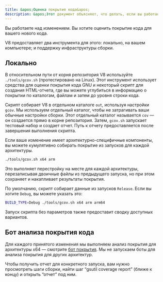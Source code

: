 ```yaml
---
title: &apos;Оценка покрытия кода&apos;
description: &apos;Этот документ объясняет, что делать, если вы работаете над изменением в V8 и хотите оценить его покрытие кода.&apos;
---
```

Вы работаете над изменением. Вы хотите оценить покрытие кода для вашего нового кода.

V8 предоставляет два инструмента для этого: локально, на вашем компьютере; и поддержку инфраструктуры сборки.

## Локально

В относительном пути от корня репозитория V8 используйте `./tools/gcov.sh` (протестировано на Linux). Этот инструмент использует средства для оценки покрытия кода GNU и некоторый скрипт для создания HTML-отчета, где вы можете углубиться в информацию о покрытии по каталогам, файлам и затем до уровня строки кода.

Скрипт собирает V8 в отдельном каталоге `out`, используя настройки `gcov`. Мы используем отдельный каталог, чтобы не затрагивать ваши обычные настройки сборки. Этот отдельный каталог называется `cov` — он создается прямо в корне репозитория. Затем, `gcov.sh` запускает тестовый набор и создает отчет. Путь к отчету предоставляется после завершения выполнения скрипта.

Если ваше изменение имеет архитектурно-специфичные компоненты, вы можете кумулятивно собирать покрытие из запусков для каждой архитектуры.

```bash
./tools/gcov.sh x64 arm
```

Это выполняет перестройку на месте для каждой архитектуры, перезаписывая двоичные файлы из предыдущего запуска, но при этом сохраняет и накапливает результаты покрытия.

По умолчанию, скрипт собирает данные из запусков `Release`. Если вы хотите `Debug`, вы можете указать это:

```bash
BUILD_TYPE=Debug ./tools/gcov.sh x64 arm arm64
```

Запуск скрипта без параметров также предоставит сводку доступных вариантов.

## Бот анализа покрытия кода

Для каждого принятого изменения мы выполняем анализ покрытия для архитектуры x64 — смотрите [бот покрытия](https://ci.chromium.org/p/v8/builders/luci.v8.ci/V8%20Linux64%20-%20gcov%20coverage). Мы не запускаем боты для анализа покрытия для других архитектур.

Чтобы получить отчет для конкретного запуска, вам нужно просмотреть шаги сборки, найти шаг “gsutil coverage report” (ближе к концу) и открыть “отчет” под ним.
